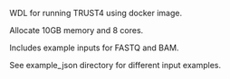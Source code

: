 WDL for running TRUST4 using docker image. 

Allocate 10GB memory and 8 cores. 

Includes example inputs for FASTQ and BAM. 

See example_json directory for different input examples.
